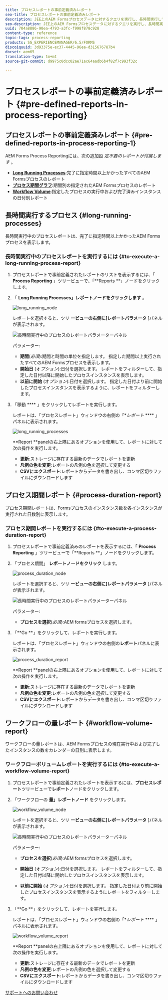 ```yaml
---
title: プロセスレポートの事前定義済みレポート
seo-title: プロセスレポートの事前定義済みレポート
description: JEE上のAEM Formsプロセスデータに対するクエリを実行し、長時間実行しているプロセス、プロセス期間、ワークフローボリュームに関するレポートを作成します
seo-description: JEE上のAEM Formsプロセスデータに対するクエリを実行し、長時間実行しているプロセス、プロセス期間、ワークフローボリュームに関するレポートを作成します
uuid: 704a8886-90ea-4793-a3fc-f998f878c928
content-type: reference
topic-tags: process-reporting
products: SG_EXPERIENCEMANAGER/6.5/FORMS
discoiquuid: 3d93375e-ec37-4445-96ea-d315676787b4
docset: aem65
translation-type: tm+mt
source-git-commit: d9975c0dcc02ae71ac64aadb6b4f82f7c993f32c

---
```



# プロセスレポートの事前定義済みレポート {#pre-defined-reports-in-process-reporting}

## プロセスレポートの事前定義済みレポート {#pre-defined-reports-in-process-reporting-1}

AEM Forms Process Reportingには、次の追加設 *定不要のレポートが付属します* 。

* **[Long Running Processes](#long-running-processes)**:完了に指定時間以上かかったすべてのAEM Formsプロセスのレポート
* **[プロセス期間グラフ](#process-duration-report)**:期間別の指定されたAEM Formsプロセスのレポート
* **[Workflow Volume](#workflow-volume-report)**:指定したプロセスの実行中および完了済みインスタンスの日付別レポート

## 長時間実行するプロセス {#long-running-processes}

長時間実行中のプロセスレポートは、完了に指定時間以上かかったAEM Formsプロセスを表示します。

### 長時間実行中のプロセスレポートを実行するには {#to-execute-a-long-running-process-report}

1. プロセスレポートで事前定義されたレポートのリストを表示するには、「 **Process Reporting** 」ツリービューで、「**Reports **」ノードをクリックします。
1. 「 **Long Running Processes」レポートノードをクリックします** 。

   ![long_running_node](assets/long_running_node.png)

   レポートを選択すると、ツリ **ービューの右側に[レポートパラメータ** ]パネルが表示されます。

   ![長時間実行中のプロセスのレポートパラメーターパネル](assets/report_parameters_panel.png)

   パラメーター:

   * **期間**(*必須*):期間と時間の単位を指定します。 指定した期間以上実行されたすべてのAEM Formsプロセスを表示します。
   * **開始日** (オ&#x200B;*プション*):日付を選択します。 レポートをフィルターして、指定した日付以降に開始したプロセスインスタンスを表示します。
   * **以前に開始** (オ&#x200B;*プション*):日付を選択します。 指定した日付より前に開始したプロセスインスタンスを表示するように、レポートをフィルターします。

1. 「移動 **** 」をクリックしてレポートを実行します。

   レポートは、「プロセスレポート」ウィンドウの右側の「**レポート* **** 」パネルに表示されます。

   ![long_running_processes](assets/long_running_processes.png)

   **Report **panelの右上隅にあるオプションを使用して、レポートに対して次の操作を実行します。

   * **更新**:ストレージに存在する最新のデータでレポートを更新
   * **凡例の色を変更**:レポートの凡例の色を選択して変更する
   * **CSVにエクスポート**:レポートからデータを書き出し、コンマ区切りファイルにダウンロードします

## プロセス期間レポート {#process-duration-report}

プロセス期間レポートは、Formsプロセスのインスタンス数を各インスタンスが実行された日数別に表示します。

### プロセス期間レポートを実行するには {#to-execute-a-process-duration-report}

1. プロセスレポートで事前定義済みのレポートを表示するには、「 **Process Reporting** 」ツリービューで「**Reports **」ノードをクリックします。
1. 「プロセス期間」 **レポートノードをクリック** します。

   ![process_duration_node](assets/process_duration_node.png)

   レポートを選択すると、ツリ **ービューの右側に[レポートパラメータ** ]パネルが表示されます。

   ![長時間実行中のプロセスのレポートパラメーターパネル](assets/process_duration_params.png)

   パラメーター:

   * **プロセスを選択**(*必須*):AEM formsプロセスを選択します。

1. 「**Go **」をクリックして、レポートを実行します。

   レポートは、「プロセスレポート」ウィンドウの右側の**レポート**パネルに表示されます。

   ![process_duration_report](assets/process_duration_report.png)

   **Report **panelの右上隅にあるオプションを使用して、レポートに対して次の操作を実行します。

   * **更新**:ストレージに存在する最新のデータでレポートを更新
   * **凡例の色を変更**:レポートの凡例の色を選択して変更する
   * **CSVにエクスポート**:レポートからデータを書き出し、コンマ区切りファイルにダウンロードします

## ワークフローの量レポート {#workflow-volume-report}

ワークフローの量レポートは、AEM Formsプロセスの現在実行中および完了したインスタンスの数をカレンダーの日別に表示します。

### ワークフローボリュームレポートを実行するには {#to-execute-a-workflow-volume-report}

1. プロセスレポートで事前定義されたレポートを表示するには、**プロセスレポート**ツリービューで**レポート**ノードをクリックします。
1. 「ワークフローの **量」レポートノード** をクリックします。

   ![workflow_volume_node](assets/workflow_volume_node.png)

   レポートを選択すると、ツリ **ービューの右側に[レポートパラメータ** ]パネルが表示されます。

   ![長時間実行中のプロセスのレポートパラメーターパネル](assets/workflow_volume_params.png)

   パラメーター:

   * **プロセスを選択**(*必須*):AEM formsプロセスを選択します。

   * **開始日** (オ&#x200B;*プション*):日付を選択します。 レポートをフィルターして、指定した日付以降に開始したプロセスインスタンスを表示します。

   * **以前に開始** (オ&#x200B;*プション*):日付を選択します。 指定した日付より前に開始したプロセスインスタンスを表示するようにレポートをフィルターします。

1. 「**Go **」をクリックして、レポートを実行します。

   レポートは、「プロセスレポート」ウィンドウの右側の「**レポート* **** 」パネルに表示されます。

   ![workflow_volume_report](assets/workflow_volume_report.png)

   **Report **panelの右上隅にあるオプションを使用して、レポートに対して次の操作を実行します。

   * **更新**:ストレージに存在する最新のデータでレポートを更新
   * **凡例の色を変更**:レポートの凡例の色を選択して変更する
   * **CSVにエクスポート**:レポートからデータを書き出し、コンマ区切りファイルにダウンロードします

[サポートへのお問い合わせ](https://www.adobe.com/account/sign-in.supportportal.html)
